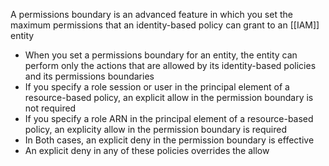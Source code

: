 A permissions boundary is an advanced feature in which you set the maximum permissions that an identity-based policy can grant to an [[IAM]] entity
- When you set a permissions boundary for an entity, the entity can perform only the actions that are allowed by its identity-based policies and its permissions boundaries
- If you specify a role session or user in the principal element of a resource-based policy, an explicit allow in the permission boundary is not required
- If you specify a role ARN in the principal element of a resource-based policy, an explicity allow in the permission boundary is required
- In Both cases, an explicit deny in the permission boundary is effective 
- An explicit deny in any of these policies overrides the allow
